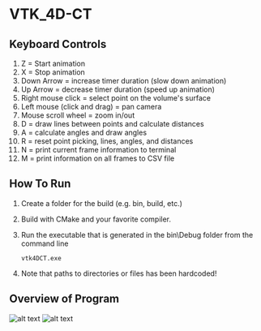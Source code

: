 # VTK_4D-CT

## Keyboard Controls
1. Z = Start animation
2. X = Stop animation
3. Down Arrow = increase timer duration (slow down animation)
4. Up Arrow = decrease timer duration (speed up animation)
5. Right mouse click = select point on the volume's surface
6. Left mouse (click and drag) = pan camera
7. Mouse scroll wheel = zoom in/out
8. D = draw lines between points and calculate distances
9. A = calculate angles and draw angles
10. R = reset point picking, lines, angles, and distances
11. N = print current frame information to terminal
12. M = print information on all frames to CSV file

## How To Run
1. Create a folder for the build (e.g. bin, build, etc.)
2. Build with CMake and your favorite compiler.
3. Run the executable that is generated in the bin\Debug folder from the command line
   
    ```
    vtk4DCT.exe
    ```

4. Note that paths to directories or files has been hardcoded!

## Overview of Program
![alt text](https://github.com/mkuczyns/VTK_4D-CT/tree/master/output/points.png)
![alt text](https://github.com/mkuczyns/VTK_4D-CT/tree/master/output/angle.png)
